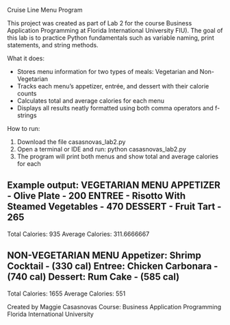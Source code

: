 Cruise Line Menu Program

This project was created as part of Lab 2 for the course Business Application Programming at Florida International University FIU).
The goal of this lab is to practice Python fundamentals such as variable naming, print statements, and string methods.

What it does:
- Stores menu information for two types of meals: Vegetarian and Non-Vegetarian
- Tracks each menu’s appetizer, entrée, and dessert with their calorie counts
- Calculates total and average calories for each menu
- Displays all results neatly formatted using both comma operators and f-strings

How to run:
1. Download the file casasnovas_lab2.py
2. Open a terminal or IDE and run: python casasnovas_lab2.py
3. The program will print both menus and show total and average calories for each

Example output:
VEGETARIAN MENU
APPETIZER - Olive Plate - 200
ENTREE - Risotto With Steamed Vegetables - 470
DESSERT - Fruit Tart - 265
--------------------
Total Calories: 935
Average Calories: 311.6666667

NON-VEGETARIAN MENU
Appetizer: Shrimp Cocktail - (330 cal)
Entree: Chicken Carbonara - (740 cal)
Dessert: Rum Cake - (585 cal)
--------------------
Total Calories: 1655
Average Calories: 551

Created by Maggie Casasnovas
Course: Business Application Programming
Florida International University
